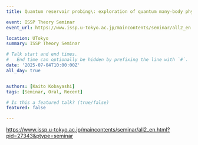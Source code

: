```yaml
---
title: Quantum reservoir probing\: exploration of quantum many-body physics via computational performance @ ISSP

event: ISSP Theory Seminar
event_url: https://www.issp.u-tokyo.ac.jp/maincontents/seminar/all2_en.html?pid=27343&ptype=seminar

location: UTokyo
summary: ISSP Theory Seminar

# Talk start and end times.
#   End time can optionally be hidden by prefixing the line with `#`.
date: '2025-07-04T10:00:00Z'
all_day: true


authors: [Kaito Kobayashi]
tags: [Seminar, Oral, Recent]

# Is this a featured talk? (true/false)
featured: false

---
```

https://www.issp.u-tokyo.ac.jp/maincontents/seminar/all2_en.html?pid=27343&ptype=seminar